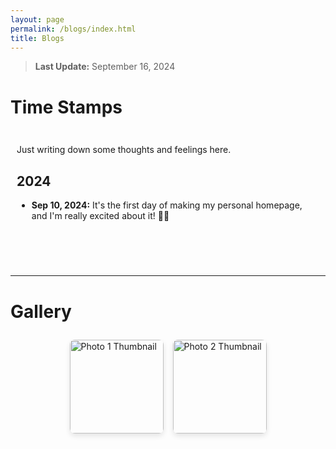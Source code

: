 ```yaml
---
layout: page
permalink: /blogs/index.html
title: Blogs
---
```


> **Last Update:** September 16, 2024

# Time Stamps

<div style="height: 200px; overflow-y: scroll; border: 0px solid #ccc; padding: 10px;">

  <p>Just writing down some thoughts and feelings here.</p>
  
  <h2>2024</h2>

  <ul>
    <li>
      <strong>Sep 10, 2024:</strong> It's the first day of making my personal homepage, and I'm really excited about it! 🎉🎉
    </li>
    
  </ul>
</div>


---

# Gallery

<div class="gallery-container">
  <!-- Gallery Item 1 -->
  <div class="gallery-item" onclick="openModal('img1')">
    <img src="https://wujie3375.github.io/images/gallery/220725.jpg" alt="Photo 1 Thumbnail" />
    <div class="gallery-caption">
      <p><strong>Description:</strong> This is a description of Photo 1.</p>
      <p><strong>Date:</strong> April 1, 2024</p>
      <p><strong>Location:</strong> Chongqing, China</p>
    </div>
  </div>

  <!-- Gallery Item 2 -->
  <div class="gallery-item" onclick="openModal('img2')">
    <img src="https://wujie3375.github.io/images/gallery/220601.jpg" alt="Photo 2 Thumbnail" />
    <div class="gallery-caption">
      <p><strong>Description:</strong> This is a description of Photo 2.</p>
      <p><strong>Date:</strong> May 1, 2024</p>
      <p><strong>Location:</strong> Beijing, China</p>
    </div>
  </div>

  <!-- Add more gallery items as needed -->
</div>

<!-- Modal for viewing large images -->
<div id="modal" class="modal">
  <span class="modal-close" onclick="closeModal()">&times;</span>
  <div class="modal-content">
    <img id="modal-img" src="" alt="Large View" />
  </div>
</div>

<style>
  .gallery-container {
    display: flex;
    flex-wrap: wrap;
    gap: 15px;
    justify-content: center;
    padding: 10px;
  }
  
  .gallery-item {
    position: relative;
    width: 150px; /* Width of the thumbnail */
    height: 150px; /* Height of the thumbnail to ensure 1:1 ratio */
    cursor: pointer;
    overflow: hidden;
    border-radius: 8px;
    box-shadow: 0 4px 8px rgba(0, 0, 0, 0.1);
  }
  
  .gallery-item img {
    width: 100%;
    height: 100%;
    object-fit: cover; /* Ensure the image covers the area while maintaining aspect ratio */
  }
  
  .gallery-caption {
    text-align: center;
    font-size: 14px;
    padding: 5px;
  }
  
  .modal {
    display: none;
    position: fixed;
    top: 0;
    left: 0;
    width: 100%;
    height: 100%;
    background: rgba(0, 0, 0, 0.8);
    justify-content: center;
    align-items: center;
    z-index: 1000;
  }
  
  .modal-content {
    max-width: 90%;
    max-height: 90%;
  }
  
  .modal img {
    width: 100%;
    height: auto;
  }
  
  .modal-close {
    position: absolute;
    top: 20px;
    right: 20px;
    font-size: 30px;
    color: white;
    cursor: pointer;
  }
</style>

<script>
  function openModal(imgId) {
    const modal = document.getElementById('modal');
    const modalImg = document.getElementById('modal-img');
    modal.style.display = 'flex';
    modalImg.src = document.querySelector(`.gallery-item[onclick*='${imgId}'] img`).src.replace('-thumb', '');
  }

  function closeModal() {
    document.getElementById('modal').style.display = 'none';
  }
</script>

